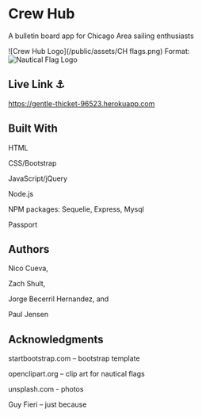 # Crew Hub

A bulletin board app for Chicago Area sailing enthusiasts

![Crew Hub Logo](/public/assets/CH flags.png)
Format: ![Nautical Flag Logo](url)

## Live Link :anchor:

https://gentle-thicket-96523.herokuapp.com


## Built With

HTML

CSS/Bootstrap

JavaScript/jQuery

Node.js

NPM packages:
	Sequelie, Express, Mysql
	
Passport


## Authors

Nico Cueva,

Zach Shult,

Jorge Becerril Hernandez, and

Paul Jensen


## Acknowledgments

startbootstrap.com – bootstrap template

openclipart.org – clip art for nautical flags

unsplash.com - photos

Guy Fieri – just because
